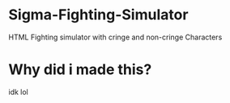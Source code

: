 # Sigma-Fighting-Simulator
HTML Fighting simulator with cringe and non-cringe Characters
# Why did i made this?
idk lol
